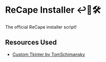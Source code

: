 # ReCape Installer ↩🔹🛠

The official ReCape installer script!


## Resources Used

- [Custom Tkinter by TomSchimansky](https://github.com/TomSchimansky/CustomTkinter)
